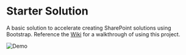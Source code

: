 # Starter Solution

A basic solution to accelerate creating SharePoint solutions using Bootstrap. Reference the [Wiki](https://github.com/gunjandatta/sprest-bs-starter/wiki) for a walkthrough of using this project.

![Demo](https://github.com/gunjandatta/sprest-bs-starter/wiki/images/solution.png)
